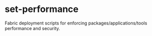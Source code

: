 set-performance
===============

Fabric deployment scripts for enforcing packages/applications/tools performance and security.
